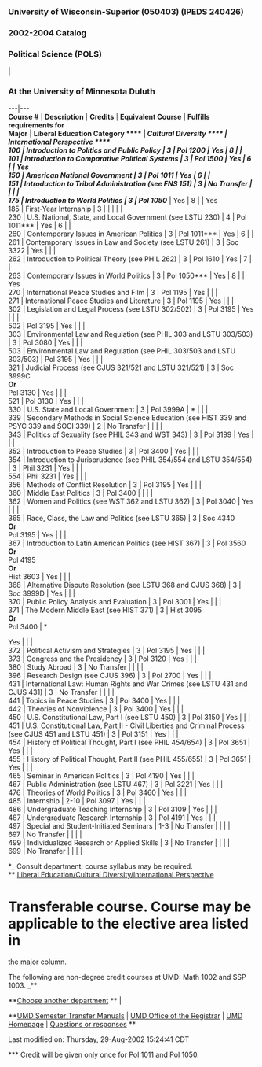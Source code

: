 ### University of Wisconsin-Superior (050403) (IPEDS 240426)

### 2002-2004 Catalog

### Political Science (POLS)

|

### At the University of Minnesota Duluth  
  
---|---  
**Course #**   | **Description**   | **Credits**   | **Equivalent Course**   |
**Fulfills requirements for**  
**Major**   | **Liberal Education Category ****   | **Cultural Diversity
****  | **International Perspective ****  
100 | Introduction to Politics and Public Policy | 3 | Pol 1200 | Yes | 8 |
|  
101 | Introduction to Comparative Political Systems | 3 | Pol 1500 | Yes | 6 |
| Yes  
150 | American National Government | 3 | Pol 1011*** | Yes | 6 |   |  
151 | Introduction to Tribal Administration (see FNS 151) | 3 | No Transfer |
|   |   |  
175 | Introduction to World Politics | 3 | Pol 1050*** | Yes | 8 |   | Yes  
185 | First-Year Internship | 3 |   |   |   |   |  
230 | U.S. National, State, and Local Government (see LSTU 230) | 4 | Pol
1011*** | Yes | 6 |   |  
260 | Contemporary Issues in American Politics | 3 | Pol 1011*** | Yes | 6 |
|  
261 | Contemporary Issues in Law and Society (see LSTU 261) | 3 | Soc 3322 |
Yes |   |   |  
262 | Introduction to Political Theory (see PHIL 262) | 3 | Pol 1610 | Yes | 7
|   |  
263 | Contemporary Issues in World Politics | 3 | Pol 1050*** | Yes |   8 |
| Yes  
270 | International Peace Studies and Film | 3 | Pol 1195 | Yes |   |   |  
271 | International Peace Studies and Literature | 3 | Pol 1195 | Yes |   |
|  
302 | Legislation and Legal Process (see LSTU 302/502) | 3 | Pol 3195 | Yes |
|   |  
502 | Pol 3195  | Yes |   |   |  
303 | Environmental Law and Regulation (see PHIL 303 and LSTU 303/503) | 3 |
Pol 3080 | Yes |   |   |  
503 | Environmental Law and Regulation (see PHIL 303/503 and LSTU 303/503) |
Pol 3195 | Yes |   |   |  
321 | Judicial Process (see CJUS 321/521 and LSTU 321/521) | 3 | Soc 3999C  
**Or**  
Pol 3130 |  Yes |   |   |  
521 | Pol 3130 | Yes |   |   |  
330 | U.S. State and Local Government | 3 | Pol 3999A | * |   |   |  
339 | Secondary Methods in Social Science Education (see HIST 339 and PSYC 339
and SOCI 339) | 2 | No Transfer |   |   |   |  
343 | Politics of Sexuality (see PHIL 343 and WST 343)  | 3 | Pol 3199 | Yes |
|   |  
352 | Introduction to Peace Studies | 3 | Pol 3400 | Yes |   |   |  
354 | Introduction to Jurisprudence (see PHIL 354/554 and LSTU 354/554) | 3 |
Phil 3231  | Yes |   |   |  
554 | Phil 3231 | Yes |   |   |  
356 | Methods of Conflict Resolution | 3 | Pol 3195 | Yes |   |    |  
360 | Middle East Politics | 3 | Pol 3400 |   |   |   |  
362 | Women and Politics (see WST 362 and LSTU 362) | 3 | Pol 3040 | Yes |   |
|  
365 | Race, Class, the Law and Politics (see LSTU 365) | 3 | Soc 4340  
**Or**  
Pol 3195 |  Yes |   |   |  
367 | Introduction to Latin American Politics (see HIST 367) | 3 | Pol 3560  
**Or**  
Pol 4195  
**Or**  
Hist 3603 |  Yes |   |   |  
368 | Alternative Dispute Resolution (see LSTU 368 and CJUS 368) | 3 | Soc
3999D | Yes |    |   |  
370 | Public Policy Analysis and Evaluation | 3 | Pol 3001 | Yes |   |   |  
371 | The Modern Middle East (see HIST 371) | 3 | Hist 3095  
**Or**  
Pol 3400 |  *

Yes  |   |   |  
372 | Political Activism and Strategies | 3 | Pol 3195 | Yes |   |   |  
373 | Congress and the Presidency | 3 | Pol 3120 | Yes |   |   |  
380 | Study Abroad | 3 | No Transfer |   |   |   |  
396 | Research Design (see CJUS 396) | 3 | Pol 2700 | Yes |   |   |  
431 | International Law: Human Rights and War Crimes (see LSTU 431 and CJUS
431) | 3 | No Transfer |    |    |   |  
441 | Topics in Peace Studies | 3 | Pol 3400 | Yes |   |   |  
442 | Theories of Nonviolence | 3 | Pol 3400 | Yes |   |   |  
450 | U.S. Constitutional Law, Part I (see LSTU 450) | 3 | Pol 3150 | Yes |
|   |  
451 | U.S. Constitutional Law, Part II - Civil Liberties  and Criminal Process
(see CJUS 451 and LSTU 451)  | 3 | Pol 3151 | Yes |   |   |  
454 | History of Political Thought, Part I (see PHIL 454/654) | 3 | Pol 3651 |
Yes |   |   |  
455 | History of Political Thought, Part II (see PHIL 455/655) | 3 | Pol 3651
| Yes |   |   |  
465 | Seminar in American Politics | 3 | Pol 4190 | Yes |   |   |  
467 | Public Administration (see LSTU 467) | 3 | Pol 3221 | Yes |   |   |  
476 | Theories of World Politics | 3 | Pol 3460 | Yes |   |   |  
485 | Internship | 2-10 | Pol 3097 | Yes |   |   |  
486 | Undergraduate Teaching Internship | 3 | Pol 3109 | Yes |   |   |  
487 | Undergraduate Research Internship | 3 | Pol 4191 | Yes |   |   |  
497 | Special and Student-Initiated Seminars | 1-3 | No Transfer |   |   |   |  
697 | No Transfer  |   |   |   |  
499 | Individualized Research or Applied Skills | 3 | No Transfer |   |   |
|  
699 | No Transfer  |   |   |   |  
  
**_* Consult department; course syllabus may be required.  
** [Liberal Education/Cultural Diversity/International
Perspective](http://www1.umn.edu/commpub/umd/gen/libed.html)  
# Transferable course. Course may be applicable to the elective area listed in
the major column.  
  
The following are non-degree credit courses at UMD: Math 1002 and SSP 1003.
_**  
**[ ](/registrar/transfer_Sem/UWS/)**

**[Choose another department](/registrar/transfer_Sem/UWS/) **  |

**[UMD Semester Transfer Manuals](/registrar/transfer_Sem/)  |  [UMD Office of
the Registrar](/registrar/)  |  [UMD Homepage](/)  |  [Questions or
responses](mailto:kjohnso2@d.umn.edu) **  
  
Last modified on: Thursday, 29-Aug-2002 15:24:41 CDT

*** Credit will be given only once for Pol 1011 and Pol 1050.

